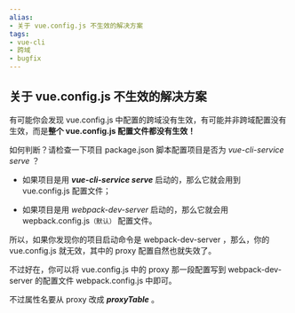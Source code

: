 ```yaml
---
alias: 
- 关于 vue.config.js 不生效的解决方案
tags: 
- vue-cli
- 跨域
- bugfix
---
```


## 关于 vue.config.js 不生效的解决方案

有可能你会发现 vue.config.js 中配置的跨域没有生效，有可能并非跨域配置没有生效，而是**整个 vue.config.js 配置文件都没有生效！**

如何判断？请检查一下项目 package.json 脚本配置项目是否为 _vue-cli-service serve_ ？

- 如果项目是用 ***vue-cli-service serve*** 启动的，那么它就会用到 vue.config.js 配置文件；

- 如果项目是用 _webpack-dev-server_ 启动的，那么它就会用 wepback.config.js<small>（默认）</small> 配置文件。

所以，如果你发现你的项目启动命令是 webpack-dev-server ，那么，你的 vue.config.js 就无效，其中的 proxy 配置自然也就失效了。

不过好在，你可以将 vue.config.js 中的 proxy 那一段配置写到 webpack-dev-server 的配置文件 webpack.config.js 中即可。

不过属性名要从 proxy 改成 _**proxyTable**_ 。
